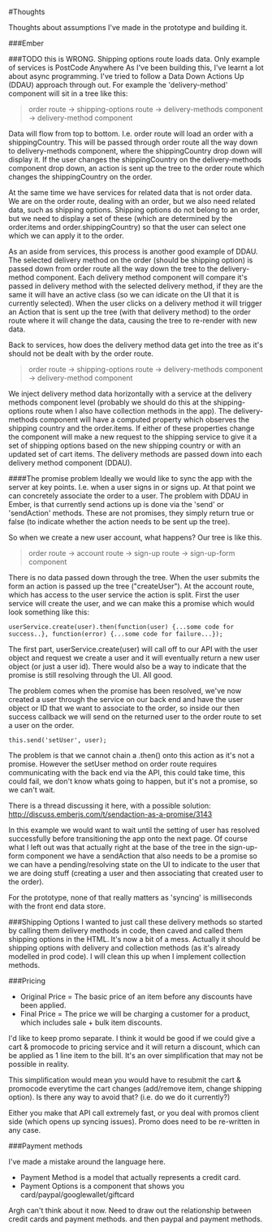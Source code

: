 #Thoughts

Thoughts about assumptions I've made in the prototype and building it.

###Ember

###TODO this is WRONG. Shipping options route loads data. Only example of services is PostCode Anywhere
As I've been building this, I've learnt a lot about async programming. I've tried to 
follow a Data Down Actions Up (DDAU) approach through out. For example the 'delivery-method' component will sit in a tree like this:

> order route -> shipping-options route -> delivery-methods component -> delivery-method component

Data will flow from top to bottom. I.e. order route will load an order with a shippingCountry. This will be passed through order route all the way down to delivery-methods component, where the shippingCountry drop down will display it. If the user changes the shippingCountry on the delivery-methods component drop down, an action is sent up the tree to the order route which changes the shippingCountry on the order.

At the same time we have services for related data that is not order data. We are on the order route, dealing with an order, but we also need related data, such as shipping options. Shipping options do not belong to an order, but we need to display a set of these (which are determined by the order.items and order.shippingCountry) so that the user can select one which we can apply it to the order. 

As an aside from services, this process is another good example of DDAU. The selected delivery method on the order (should be shipping option) is passed down from order route all the way down the tree to the delivery-method component. Each delivery method component will compare it's passed in delivery method with the selected delivery method, if they are the same it will have an active class (so we can idicate on the UI that it is currently selected). When the user clicks on a delivery method it will trigger an Action that is sent up the tree (with that delivery method) to the order route where it will change the data, causing the tree to re-render with new data.

Back to services, how does the delivery method data get into the tree as it's should not be dealt with by the order route. 

> order route -> shipping-options route -> delivery-methods component -> delivery-method component

We inject delivery method data horizontally with a service at the delivery methods component level (probably we should do this at the shipping-options route when I also have collection methods in the app). The delivery-methods component will have a computed property which observes the shipping country and the order.items. If either of these properties change the component will make a new request to the shipping service to give it a set of shipping options based on the new shipping country or with an updated set of cart items. The delivery methods are passed down into each delivery method component (DDAU).

####The promise problem
Ideally we would like to sync the app with the server at key points. I.e. when a user signs in or signs up. At that point we can concretely associate the order to a user. The problem with DDAU in Ember, is that currently send actions up is done via the 'send' or 'sendAction' methods. These are not promises, they simply return true or false (to indicate whether the action needs to be sent up the tree).

So when we create a new user account, what happens? Our tree is like this.

> order route -> account route -> sign-up route -> sign-up-form component

There is no data passed down through the tree. When the user submits the form an action is passed up the tree ("createUser"). At the account route, which has access to the user service the action is split. First the user service will create the user, and we can make this a promise which would look something like this:

    userService.create(user).then(function(user) {...some code for success..}, function(error) {...some code for failure...});

The first part, userService.create(user) will call off to our API with the user object and request we create a user and it will eventually return a new user object (or just a user id). There would also be a way to indicate that the promise is still resolving through the UI. All good. 

The problem comes when the promise has been resolved, we've now created a user through the service on our back end and have the user object or ID that we want to associate to the order, so inside our then success callback we will send on the returned user to the order route to set a user on the order.

    this.send('setUser', user);

The problem is that we cannot chain a .then() onto this action as it's not a promise. However the setUser method on order route requires communicating with the back end via the API, this could take time, this could fail, we don't know whats going to happen, but it's not a promise, so we can't wait.

There is a thread discussing it here, with a possible solution: http://discuss.emberjs.com/t/sendaction-as-a-promise/3143

In this example we would want to wait until the setting of user has resolved successfully before transitioning the app onto the next page. Of course what I left out was that actually right at the base of the tree in the sign-up-form component we have a sendAction that also needs to be a promise so we can have a pending/resolving state on the UI to indicate to the user that we are doing stuff (creating a user and then associating that created user to the order).

For the prototype, none of that really matters as 'syncing' is milliseconds with the front end data store.

###Shipping Options
I wanted to just call these delivery methods so started by calling them delivery methods
in code, then caved and called them shipping options in the HTML. It's now a bit of a
mess. Actually it should be shipping options with delivery and collection methods (as it's already modelled in prod code). I will clean this up when I implement collection methods.

###Pricing

- Original Price = The basic price of an item before any discounts have been applied.
- Final Price = The price we will be charging a customer for a product, which includes sale + bulk item discounts.

I'd like to keep promo separate. I think it would be good if we could give a cart & promocode to pricing service and it will
return a discount, which can be applied as 1 line item to the bill. It's an over simplification that may not be possible in reality.

This simplification would mean you would have to resubmit the cart & promocode everytime the cart changes (add/remove item, change shipping option). Is there any way to avoid that? (i.e. do we do it currently?)

Either you make that API call extremely fast, or you deal with promos client side (which opens up syncing issues). Promo does need to be re-written in any case.


###Payment methods

I've made a mistake around the language here.

- Payment Method is a model that actually represents a credit card.
- Payment Options is a component that shows you card/paypal/googlewallet/giftcard

Argh can't think about it now. Need to draw out the relationship between credit cards and payment methods. and then paypal and payment methods.
